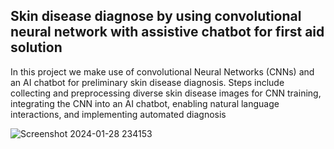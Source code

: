 ## Skin disease diagnose by using convolutional neural network with assistive chatbot for first aid solution 

In this project we make use of convolutional Neural Networks (CNNs) and an AI chatbot for preliminary skin disease diagnosis. Steps include collecting and preprocessing diverse skin disease images for CNN training, integrating the CNN into an AI chatbot, enabling natural language interactions, and implementing automated diagnosis 

![Screenshot 2024-01-28 234153](https://github.com/helloworld2j/intelligent_camera/assets/119477908/07ee6d75-7459-4235-8c6d-fec5a6929f23)


